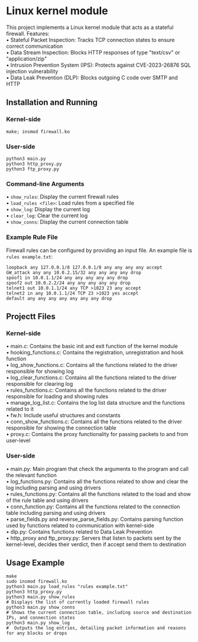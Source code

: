 # Linux kernel module
This project implements a Linux kernel module that acts as a stateful firewall.
Features:  
•	Stateful Packet Inspection: Tracks TCP connection states to ensure correct communication  
•	Data Stream Inspection: Blocks HTTP responses of type "text/csv" or "application/zip"  
•	Intrusion Prevention System (IPS): Protects against CVE-2023-26876 SQL injection vulnerability  
•	Data Leak Prevention (DLP): Blocks outgoing C code over SMTP and HTTP  
## Installation and Running
### Kernel-side
```Shell
make; insmod firewall.ko
```
### User-side
```Shell
python3 main.py  
python3 http_proxy.py  
python3 ftp_proxy.py
```
### Command-line Arguments
•	`show_rules`: Display the current firewall rules  
•	`load_rules <file>`: Load rules from a specified file  
•	`show_log`: Display the current log  
•	`clear_log`: Clear the current log  
•	`show_conns`: Display the current connection table  
### Example Rule File
Firewall rules can be configured by providing an input file. An example file is `rules example.txt`:
```plaintext
loopback any 127.0.0.1/8 127.0.0.1/8 any any any any accept
GW_attack any any 10.0.2.15/32 any any any any drop
spoof1 in 10.0.1.1/24 any any any any any drop
spoof2 out 10.0.2.2/24 any any any any any drop
telnet1 out 10.0.1.1/24 any TCP >1023 23 any accept
telnet2 in any 10.0.1.1/24 TCP 23 >1023 yes accept
default any any any any any any any drop
```
## Projectt Files
### Kernel-side
•	main.c: Contains the basic init and exit function of the kernel module  
•	hooking_functions.c: Contains the registration, unregistration and hook function  
•	log_show_functions.c: Contains all the functions related to the driver responsible for showing log  
•	log_clear_functions.c: Contains all the functions related to the driver responsible for clearing log  
•	rules_functions.c: Contains all the functions related to the driver responsible for loading and showing rules  
•	manage_log_list.c: Contains the log list data structure and the functions related to it  
•	fw.h: Include useful structures and constants  
•	conn_show_functions.c: Contains all the functions related to the driver responsible for showing the connection table  
•	proxy.c: Contains the proxy functionality for passing packets to and from user-level  
### User-side
•	main.py: Main program that check the arguments to the program and call the relevant function  
•	log_functions.py: Contains all the functions related to show and clear the log including parsing and using drivers  
•	rules_functions.py: Contains all the functions related to the load and show of the rule table and using drivers  
•	conn_function.py: Contains all the functions related to the connection table including parsing and using drivers  
•	parse_fields.py and reverse_parse_fields.py: Contains parsing function used by functions related to communication with kernel-side  
•	dlp.py: Contains functions related to Data Leak Prevention  
•	http_proxy and ftp_proxy.py: Servers that listen to packets sent by the kernel-level, decides their verdict, then if accept send them to destination  
## Usage Example
```Shell
make  
sudo insmod firewall.ko  
python3 main.py load_rules "rules example.txt"
python3 http_proxy.py
python3 main.py show_rules
# Displays the list of currently loaded firewall rules
python3 main.py show_conns
# Shows the current connection table, including source and destination IPs, and connection states
python3 main.py show_log
#  Outputs the log entries, detailing packet information and reasons for any blocks or drops
```
